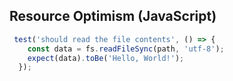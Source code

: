  ## Resource Optimism (JavaScript)

```javascript 
 test('should read the file contents', () => {
    const data = fs.readFileSync(path, 'utf-8');
    expect(data).toBe('Hello, World!');
  });